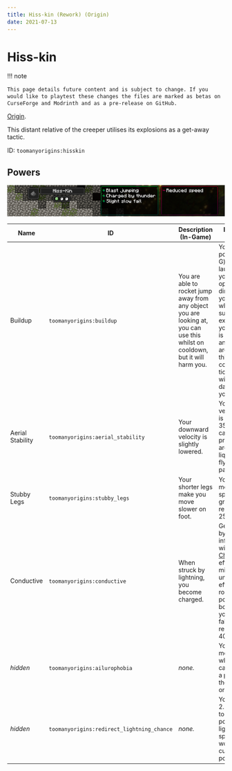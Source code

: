 ```yaml
---
title: Hiss-kin (Rework) (Origin)
date: 2021-07-13
---
```

# Hiss-kin

!!! note

    This page details future content and is subject to change. If you would like to playtest these changes the files are marked as betas on CurseForge and Modrinth and as a pre-release on GitHub.

[Origin](../,,/origins.md).

This distant relative of the creeper utilises its explosions as a get-away tactic.

ID: `toomanyorigins:hisskin`

## Powers

![Hiss-kin (Rework)](../../../../images/tmoHissKinBannerRework.png)

Name | ID | Description (In-Game) | Description (Detailed)
-----|----|-----------------------|------------------------
Buildup | `toomanyorigins:buildup` | You are able to rocket jump away from any object you are looking at, you can use this whilst on cooldown, but it will harm you. | Your active power (default: G) lets you launch yourself in the opposite direction you're facing while summoning an explosion if your crosshair is on a block or an entity. You are able to use this whilst on cooldown (15 ticks) but you will be damaged if you do.
Aerial Stability | `toomanyorigins:aerial_stability` | Your downward velocity is slightly lowered. | Your Y velocity/motion is reduced by 35% and is capped at -1.1 provided you aren't in a liquid, fall flying or a passenger.
Stubby Legs | `toomanyorigins:stubby_legs` | Your shorter legs make you move slower on foot. | Your movement speed on the ground is reduced by 25%.
Conductive | `toomanyorigins:conductive` | When struck by lightning, you become charged. | Getting struck by lightning inflicts you with the [Charged](../../../effects/charged.md) status effect for 8 minutes, whilst under this effect, your rocket jump power is boosted and your received fall damage is reduced by 40%.
*hidden* | `toomanyorigins:ailurophobia` | *none.* | Your player model shakes whilst near cats, ocelots or a player with the [Feline](https://origins.readthedocs.io/en/latest/misc/base_contents/origins/feline/) origin.
*hidden* | `toomanyorigins:redirect_lightning_chance` | *none.* | You have a 2.5% chance to redirect the position of lightning that spawns in the world to your current position.